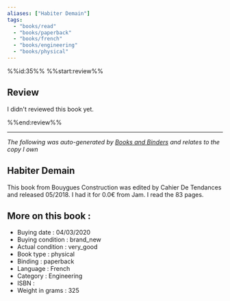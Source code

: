 ```yaml
---
aliases: ["Habiter Demain"] 
tags: 
  - "books/read" 
  - "books/paperback" 
  - "books/french"
  - "books/engineering"
  - "books/physical"
---
```

%%id:35%%
%%start:review%%
## Review
I didn't reviewed this book yet. 

%%end:review%%

---
_The following was auto-generated by [Books and Binders](Books%20and%20Binders.md) and relates to the copy I own_
## Habiter Demain
This book from Bouygues Construction was edited by Cahier De Tendances and released 05/2018. I had it for 0.0€ from Jam. I read the 83 pages.

## More on this book :
- Buying date : 04/03/2020
- Buying condition : brand_new
- Actual condition : very_good
- Book type : physical
- Binding : paperback
- Language : French
- Category : Engineering
- ISBN : 
- Weight in grams : 325
